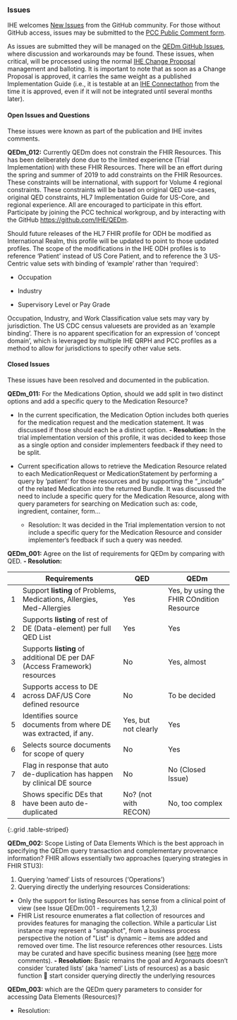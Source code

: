 
### Issues

IHE welcomes [New Issues](https://github.com/IHE/QEDm/issues/new/choose) from the GitHub community. 
For those without GitHub access, issues may be submitted to the [PCC Public Comment form](https://www.ihe.net/PCC_Public_Comments/).

As issues are submitted they will be managed on the [QEDm GitHub Issues](https://github.com/IHE/QEDm/issues), where discussion and workarounds may be found. These issues, when critical, will be processed using the normal [IHE Change Proposal](https://wiki.ihe.net/index.php/Category:CPs) management and balloting. 
It is important to note that as soon as a Change Proposal is approved, it carries the same weight as a published Implementation Guide (i.e., it is testable at an [IHE Connectathon](https://www.ihe.net/participate/connectathon/) from the time it is approved, even if it will not be integrated until several months later).

#### Open Issues and Questions
These issues were known as part of the publication and IHE invites comments.

**QEDm_012:** Currently QEDm does not constrain the FHIR Resources. This has
been deliberately done due to the limited experience (Trial
Implementation) with these FHIR Resources. There will be an effort
during the spring and summer of 2019 to add constraints on the FHIR
Resources. These constraints will be international, with support for
Volume 4 regional constraints. These constraints will be based on
original QED use-cases, original QED constraints, HL7 Implementation
Guide for US-Core, and regional experience. All are encouraged to
participate in this effort. Participate by joining the PCC technical
workgroup, and by interacting with the GitHub https://github.com/IHE/QEDm.

Should future releases of the HL7 FHIR profile for ODH be modified as
International Realm, this profile will be updated to point to those
updated profiles. The scope of the modifications in the IHE ODH profiles
is to reference ‘Patient’ instead of US Core Patient, and to reference
the 3 US-Centric value sets with binding of ‘example’ rather than
‘required’:

   - Occupation

   - Industry

   - Supervisory Level or Pay Grade

Occupation, Industry, and Work Classification value sets may vary by
jurisdiction. The US CDC census valuesets are provided as an ‘example
binding’. There is no apparent specification for an expression of
‘concept domain’, which is leveraged by multiple IHE QRPH and PCC
profiles as a method to allow for jurisdictions to specify other value
sets.

#### Closed Issues
These issues have been resolved and documented in the publication.

**QEDm_011:** For the Medications Option, should we add split in two distinct options and add a specific query to the Medication Resource?

- In the current specification, the Medication Option includes both queries for the medication request and the medication statement. It was discussed if those should each be a distinct option.
   **- Resolution:** In the trial implementation version of this profile, it was decided to keep those as a single option and consider implementers feedback if they need to be split.

- Current specification allows to retrieve the Medication Resource related to each MedicationRequest or MedicationStatement by performing a query by ‘patient’ for those resources and by supporting the “\_include” of the related Medication into the returned Bundle. It was discussed the need to include a specific query for the Medication Resource, along with query parameters for searching on Medication such as: code, ingredient, container, form…
   - Resolution: It was decided in the Trial implementation version to not include a specific query for the Medication Resource and consider implementer’s feedback if such a query was needed.
   
**QEDm_001:** Agree on the list of requirements for QEDm by comparing with QED.
   **- Resolution:** 

|    | Requirements                                                               | QED                  | QEDm                                      |
|----|----------------------------------------------------------------------------|----------------------|-------------------------------------------|
| 1  | Support __listing__ of Problems, Medications, Allergies, Med-Allergies     | Yes                  | Yes, by using the FHIR COndition Resource |
| 2  | Supports __listing__ of rest of DE (Data-element) per full QED List        | Yes                  | Yes                                       |
| 3  | Supports __listing__ of additional DE per DAF (Access Framework) resources | No                   | Yes, almost                               |
| 4  | Supports access to DE across DAF/US Core defined resource                  | No                   | To be decided                             |
| 5  | Identifies source documents from where DE was extracted, if any.           | Yes, but not clearly | Yes                                       |
| 6  | Selects source documents for scope of query                                | No                   | Yes                                       |
| 7  | Flag in response that auto de-duplication has happen by clinical DE source | No                   | No (Closed Issue)                         |
| 8  | Shows specific DEs that have been auto de-duplicated                       | No? (not with RECON) | No, too complex                           |
{:.grid .table-striped}

**QEDm_002:** Scope Listing of Data Elements
Which is the best approach in specifying the QEDm query transaction and complementary provenance information? 
FHIR  allows essentially two approaches (querying strategies in FHIR STU3):
1. Querying ‘named’ Lists of resources (‘Operations’)
2. Querying directly the underlying resources
Considerations:
- Only the support for listing Resources has sense from a clinical point of view (see Issue QEDm:001 - requirements 1,2,3)
- FHIR List resource enumerates a flat collection of resources and provides features for managing the collection. While a particular List instance may represent a "snapshot", from a business process perspective the notion of "List" is dynamic – items are added and removed over time. The list resource references other resources. Lists may be curated and have specific business meaning (see [here](https://www.hl7.org/FHIR/list.html#queryfor) more comments).
**- Resolution:** Basic remains the goal and Argonauts doesn’t consider ‘curated lists’ (aka ‘named’ Lists of resources) as a basic function   start consider querying directly the underlying resources





**QEDm_003:** which are the QEDm query parameters to consider for accessing Data Elements (Resources)?
- Resolution: 
